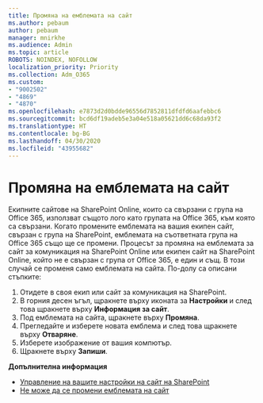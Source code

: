 ```yaml
---
title: Промяна на емблемата на сайт
ms.author: pebaum
author: pebaum
manager: mnirkhe
ms.audience: Admin
ms.topic: article
ROBOTS: NOINDEX, NOFOLLOW
localization_priority: Priority
ms.collection: Adm_O365
ms.custom:
- "9002502"
- "4869"
- "4870"
ms.openlocfilehash: e7873d2d0bdde96556d7852811dfdfd6aafebbc6
ms.sourcegitcommit: bcd6df19adeb5e3a04e518a05621dd6c68da93f2
ms.translationtype: HT
ms.contentlocale: bg-BG
ms.lasthandoff: 04/30/2020
ms.locfileid: "43955682"
---
```

# <a name="change-site-logo"></a>Промяна на емблемата на сайт

Екипните сайтове на SharePoint Online, които са свързани с група на Office 365, използват същото лого като групата на Office 365, към която са свързани. Когато промените емблемата на вашия екипен сайт, свързан с група на SharePoint, емблемата на съответната група на Office 365 също ще се промени. Процесът за промяна на емблемата за сайт за комуникация на SharePoint Online или екипен сайт на SharePoint Online, който не е свързан с група от Office 365, е един и същ. В този случай се променя само емблемата на сайта. По-долу са описани стъпките:

1. Отидете в своя екип или сайт за комуникация на SharePoint.
2. В горния десен ъгъл, щракнете върху иконата за **Настройки** и след това щракнете върху **Информация за сайт**.
3. Под емблемата на сайта, щракнете върху **Промяна**.
4. Прегледайте и изберете новата емблема и след това щракнете върху **Отваряне**.
5. Изберете изображение от вашия компютър.
6. Щракнете върху **Запиши**.

**Допълнителна информация**

- [Управление на вашите настройки на сайт на SharePoint](https://support.office.com/article/manage-your-sharepoint-site-settings-8376034d-d0c7-446e-9178-6ab51c58df42)
- [Не може да се промени емблемата на сайт](https://docs.microsoft.com/sharepoint/troubleshoot/sites/error-when-changing-o365-site-logo)
